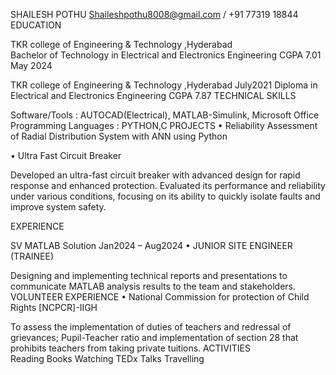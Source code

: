   SHAILESH POTHU
      Shaileshpothu8008@gmail.com  /  +91 77319 18844
EDUCATION


TKR college of Engineering & Technology ,Hyderabad                   
  Bachelor of Technology in Electrical and Electronics Engineering 
  CGPA 7.01 
May 2024

  TKR college of Engineering & Technology ,Hyderabad                                                                             July2021
    Diploma in Electrical and Electronics Engineering
    CGPA 7.87
TECHNICAL SKILLS

Software/Tools : AUTOCAD(Electrical), MATLAB-Simulink, Microsoft Office
Programming Languages : PYTHON,C
PROJECTS
•	Reliability Assessment of Radial Distribution System with ANN using Python 
 

•	Ultra Fast Circuit Breaker

Developed an ultra-fast circuit breaker with advanced design for rapid response and enhanced protection. Evaluated its performance and reliability under various conditions, focusing on its ability to quickly isolate faults and improve system safety.

EXPERIENCE

SV MATLAB Solution                                                                                                                     Jan2024 – Aug2024
•	JUNIOR SITE ENGINEER (TRAINEE)

Designing and implementing technical reports and presentations to communicate
MATLAB analysis results to the team and stakeholders.
VOLUNTEER EXPERIENCE
•	National Commission for protection of Child Rights [NCPCR]-IIGH 

To assess the implementation of duties of teachers and redressal of grievances; Pupil-Teacher ratio and implementation of section 28 that prohibits teachers from taking private tuitions.
ACTIVITIES                                                 
Reading Books
Watching TEDx Talks
Travelling 


